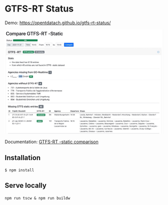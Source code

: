 # GTFS-RT Status

Demo: https://opentdatach.github.io/gtfs-rt-status/

![GTFS -RT status](./docs/app_screenshot_v1.jpg)

Documentation: [GTFS-RT -static comparison](docs/GTFS-RT-static-comparison.md)

## Installation

`$ npm install`

## Serve locally

`npm run tscw & npm run buildw`